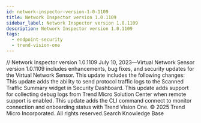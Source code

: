 ```yaml
---
id: network-inspector-version-1-0-1109
title: Network Inspector version 1.0.1109
sidebar_label: Network Inspector version 1.0.1109
description: Network Inspector version 1.0.1109
tags:
  - endpoint-security
  - trend-vision-one
---
```


/*<![CDATA[*/ $('#title').html($('meta[name=map-description]').attr('content')); /*]]>*/ Network Inspector version 1.0.1109 July 10, 2023—Virtual Network Sensor version 1.0.1109 includes enhancements, bug fixes, and security updates for the Virtual Network Sensor. This update includes the following changes: This update adds the ability to send protocol traffic logs to the Scanned Traffic Summary widget in Security Dashboard. This update adds support for collecting debug logs from Trend Micro Solution Center when remote support is enabled. This update adds the CLI command connect to monitor connection and onboarding status with Trend Vision One. © 2025 Trend Micro Incorporated. All rights reserved.Search Knowledge Base